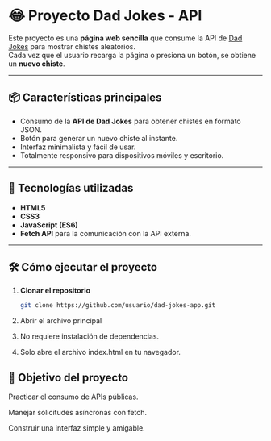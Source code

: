 # 😂 Proyecto Dad Jokes - API

Este proyecto es una **página web sencilla** que consume la API de [Dad Jokes](https://icanhazdadjoke.com/api) para mostrar chistes aleatorios.  
Cada vez que el usuario recarga la página o presiona un botón, se obtiene un **nuevo chiste**.

---

## 📦 Características principales
- Consumo de la **API de Dad Jokes** para obtener chistes en formato JSON.
- Botón para generar un nuevo chiste al instante.
- Interfaz minimalista y fácil de usar.
- Totalmente responsivo para dispositivos móviles y escritorio.

---

## 🚀 Tecnologías utilizadas
- **HTML5**
- **CSS3**
- **JavaScript (ES6)**
- **Fetch API** para la comunicación con la API externa.

---

## 🛠 Cómo ejecutar el proyecto

1. **Clonar el repositorio**
   ```bash
   git clone https://github.com/usuario/dad-jokes-app.git
2. Abrir el archivo principal

3. No requiere instalación de dependencias.

4. Solo abre el archivo index.html en tu navegador.

🎯 Objetivo del proyecto
--
Practicar el consumo de APIs públicas.

Manejar solicitudes asíncronas con fetch.

Construir una interfaz simple y amigable.
